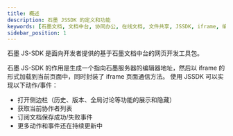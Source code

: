 ```yaml
---
title: 概述
description: 石墨 JSSDK 的定义和功能
keywords: [石墨文档, 文档中台, 协同办公, 在线文档, 文件共享, JSSDK, iframe, 编辑器]
sidebar_position: 1
---
```


石墨 JS-SDK 是面向开发者提供的基于石墨文档中台的网页开发工具包。

石墨 JS-SDK 的作用是生成一个指向石墨服务器的编辑器地址，然后以 iframe 的形式加载到当前页面中，同时封装了 iframe 页面通信方法。
使用 JSSDK 可以实现以下动作/事件：

- 打开侧边栏（历史、版本、全局讨论等功能的展示和隐藏）
- 获取当前协作者列表
- 订阅文档保存成功/失败事件
- 更多动作和事件还在持续更新中

